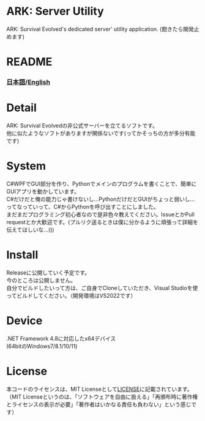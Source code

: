 # ARK: Server Utility
ARK: Survival Evolved's dedicated server' utility application. (飽きたら開発止めます)

# README
### [日本語](https://github.com/nattyan-tv/ark-server-utility/blob/master/README_JA.md)/[English](https://github.com/nattyan-tv/ark-server-utility/blob/master/README.md)


# Detail
ARK: Survival Evolvedの非公式サーバーを立てるソフトです。  
他に似たようなソフトがありますが関係ないです(ってかそっちの方が多分有能です)

# System
C#WPFでGUI部分を作り、Pythonでメインのプログラムを書くことで、簡単にGUIアプリを動かしています。  
C#だけだと俺の能力じゃ書けないし...PythonだけだとGUIがちょっと弱いし...ってなっていって、C#からPythonを呼び出すことにしました。  
まだまだプログラミング初心者なので是非色々教えてください。IssueとかPull requestとか大歓迎です。(プルリク送るときは僕に分かるように頑張って詳細を伝えてほしいな...())

# Install
Releaseに公開していく予定です。  
今のところは公開しません。  
自分でビルドしたいって方は、ご自身でCloneしていただき、Visual Studioを使ってビルドしてください。（開発環境はVS2022です）

# Device
.NET Framework 4.8に対応したx64デバイス  
(64bitのWindows7/8.1/10/11)  

# License
本コードのライセンスは、MIT Licenseとして[LICENSE](https://github.com/nattyan-tv/ark-server-utility/blob/master/LICENSE)に記載されています。  
（MIT Licenseというのは、「ソフトウェアを自由に扱える」「再頒布時に著作権とライセンスの表示が必要」「著作者はいかなる責任も負わない」という感じです）
